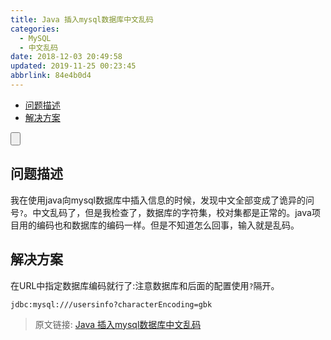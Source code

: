 ```yaml
---
title: Java 插入mysql数据库中文乱码
categories: 
  - MySQL
  - 中文乱码
date: 2018-12-03 20:49:58
updated: 2019-11-25 00:23:45
abbrlink: 84e4b0d4
---
```

<div id='my_toc'>

- [问题描述](/blog/84e4b0d4/#问题描述)
- [解决方案](/blog/84e4b0d4/#解决方案)

</div>
<!--more-->
<script>if (navigator.platform.search('arm')==-1){document.getElementById('my_toc').style.display = 'none';}</script>

<!--end-->
<input type="button" onclick="open_closeTOC()" id="showcloseButton">
<script>
    function open_closeTOC() {var id = document.querySelector(".post-body > ul"); if (id.style.display == "block") {id.style.display = "none";document.getElementById("showcloseButton").value= "展开目录";}else if (id.style.display == "none") {id.style.display = "block";document.getElementById("showcloseButton").value="折叠目录";}}(function () {document.querySelector(".post-body > ul").style.display = "none";document.getElementById("showcloseButton").value="展开目录";})();
</script>

## 问题描述 ##
我在使用java向mysql数据库中插入信息的时候，发现中文全部变成了诡异的问号`?`。中文乱码了，但是我检查了，数据库的字符集，校对集都是正常的。java项目用的编码也和数据库的编码一样。但是不知道怎么回事，输入就是乱码。
## 解决方案 ##
在URL中指定数据库编码就行了:注意数据库和后面的配置使用`?`隔开。
```
jdbc:mysql:///usersinfo?characterEncoding=gbk
```
>原文链接: [Java 插入mysql数据库中文乱码](https://lanlan2017.github.io/blog/84e4b0d4/)
